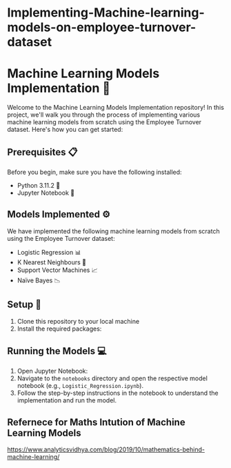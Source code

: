 # Implementing-Machine-learning-models-on-employee-turnover-dataset


# Machine Learning Models Implementation :rocket:

Welcome to the Machine Learning Models Implementation repository! In this project, we'll walk you through the process of implementing various machine learning models from scratch using the Employee Turnover dataset. Here's how you can get started:

## Prerequisites :clipboard:
Before you begin, make sure you have the following installed:

- Python 3.11.2 🐍
- Jupyter Notebook 📓

## Models Implemented :gear:
We have implemented the following machine learning models from scratch using the Employee Turnover dataset:

- Logistic Regression 📊
- K Nearest Neighbours 🧮
- Support Vector Machines 📈
- Naïve Bayes 📉

## Setup :wrench:
1. Clone this repository to your local machine 
2. Install the required packages:

## Running the Models :computer:
1. Open Jupyter Notebook:
2. Navigate to the `notebooks` directory and open the respective model notebook (e.g., `Logistic_Regression.ipynb`).
3. Follow the step-by-step instructions in the notebook to understand the implementation and run the model.

## Refernece for Maths Intution of Machine Learning Models
https://www.analyticsvidhya.com/blog/2019/10/mathematics-behind-machine-learning/




